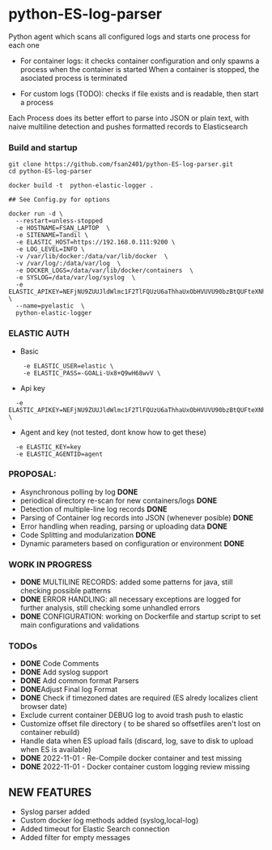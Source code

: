 # python-ES-log-parser

Python agent which scans all configured logs and starts one process for each one
- For container logs: 
  it checks container configuration and only spawns a process when the container is started
  When a container is stopped, the asociated process is terminated


- For custom logs (TODO):
  checks if file exists and is readable, then start a process

Each Process does its better effort to parse into JSON or plain text, with naive multiline detection and pushes formatted records to Elasticsearch

### Build and startup

```
git clone https://github.com/fsan2401/python-ES-log-parser.git
cd python-ES-log-parser

docker build -t  python-elastic-logger .

## See Config.py for options

docker run -d \
  --restart=unless-stopped
  -e HOSTNAME=FSAN_LAPTOP  \
  -e SITENAME=Tandil \
  -e ELASTIC_HOST=https://192.168.0.111:9200 \
  -e LOG_LEVEL=INFO \
  -v /var/lib/docker:/data/var/lib/docker  \
  -v /var/log/:/data/var/log  \
  -e DOCKER_LOGS=/data/var/lib/docker/containers  \
  -e SYSLOG=/data/var/log/syslog  \
  -e ELASTIC_APIKEY=NEFjNU9ZUUJldWlmc1F2TlFQUzU6aThhaUxObHVUVU90bzBtQUFteXNhUQ==  \
  --name=pyelastic  \
  python-elastic-logger

```

### ELASTIC AUTH

- Basic
```
    -e ELASTIC_USER=elastic \
    -e ELASTIC_PASS=-GOALi-Ux8+Q9wH68wvV \
```
- Api key 
```
  -e ELASTIC_APIKEY=NEFjNU9ZUUJldWlmc1F2TlFQUzU6aThhaUxObHVUVU90bzBtQUFteXNhUQ==  \

```
- Agent and key (not tested, dont know how to get these)
```
  -e ELASTIC_KEY=key
  -e ELASTIC_AGENTID=agent

```


### PROPOSAL:


- Asynchronous polling by log **DONE**
- periodical directory re-scan for new containers/logs **DONE**
- Detection of multiple-line log records **DONE**
- Parsing of Container log records into JSON (whenever posible) **DONE**
- Error handling when reading, parsing or uploading data  **DONE**
- Code Splitting and modularization **DONE**
- Dynamic parameters based on configuration or environment **DONE**


### WORK IN PROGRESS

- **DONE** MULTILINE RECORDS: added some patterns for java, still checking possible patterns
- **DONE** ERROR HANDLING: all necessary exceptions are logged for further analysis, still checking some unhandled errors
- **DONE** CONFIGURATION: working on Dockerfile and startup script to set main configurations and validations

### TODOs

- **DONE** Code Comments 
- **DONE** Add syslog support
- **DONE** Add common format Parsers
- **DONE**Adjust Final log Format
- **DONE** Check if timezoned dates are required (ES alredy localizes client browser date)
- Exclude current container DEBUG log to avoid trash push to elastic
- Customize offset file directory ( to be shared so offsetfiles aren't lost on container rebuild)
- Handle data when ES upload fails (discard, log, save to disk to upload when ES is available)
- **DONE** 2022-11-01 - Re-Compile docker container and test missing
- **DONE** 2022-11-01 - Docker container custom logging review missing


## NEW FEATURES

- Syslog parser added
- Custom docker log methods added (syslog,local-log)
- Added timeout for Elastic Search connection
- Added filter for empty messages

